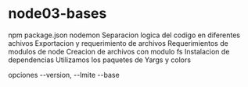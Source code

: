 # node03-bases

npm package.json
nodemon
Separacion logica del codigo en diferentes achivos
Exportacion y requerimiento  de archivos
Requerimientos de modulos de node
Creacion de archivos con modulo fs
Instalacion de dependencias
Utilizamos los paquetes de Yargs y colors

opciones --version, --lmite --base
